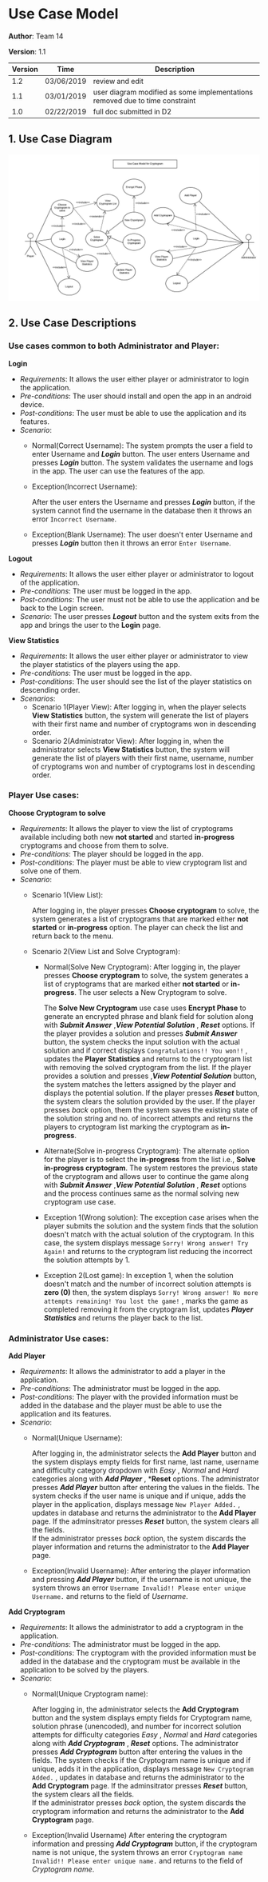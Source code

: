 # Use Case Model

**Author**: Team 14

**Version**: 1.1

| Version | Time | Description |
| --------| -----| ------------|
| 1.2 | 03/06/2019 | review and edit |
| 1.1 | 03/01/2019 | user diagram modified as some implementations removed due to time constraint |
| 1.0 | 02/22/2019 | full doc submitted in D2 

## 1. Use Case Diagram
<img src ="Diagrams/UseCaseDiagramV2.jpeg">

## 2. Use Case Descriptions


### Use cases common to both Administrator and Player:

**Login**
- *Requirements*: It allows the user either player or administrator to login the application.
- *Pre-conditions*: The user should install and open the app in an android device.
- *Post-conditions*: The user must be able to use the application and its features.
- *Scenario*: 
	- Normal(Correct Username): 
		The system prompts the user a field to enter Username and ***Login*** button.
		The user enters Username and presses ***Login*** button. The system validates the username and logs in the app.
		The user can use the features of the app.   
	- Exception(Incorrect Username): 

		After the user enters the Username and presses ***Login*** button, if the system cannot find the username in the database then it throws an error ```Incorrect Username```.
	- Exception(Blank Username): 
		The user doesn't enter Username and presses ***Login*** button then it throws an error ```Enter Username```.







**Logout**
- *Requirements*: It allows the user either player or administrator to logout of the application.
- *Pre-conditions*: The user must be logged in the app.
- *Post-conditions*: The user must not be able to use the application and be back to the Login screen.
- *Scenario*: 
	The user presses ***Logout*** button and the system exits from the app and brings the user to the **Login** page. 



**View Statistics**
- *Requirements*: It allows the user either player or administrator to view the player statistics of the players using the app.
- *Pre-conditions*: The user must be logged in the app.
- *Post-conditions*: The user should see the list of the player statistics on descending order.
- *Scenarios*: 
	- Scenario 1(Player View):
		After logging in, when the player selects **View Statistics** button, the system will generate the list of players with their first name and number of cryptograms won in descending order.
	- Scenario 2(Administrator View):
		After logging in, when the administrator selects **View Statistics** button, the system will generate the list of players with their first name, username, number of cryptograms won and number of cryptograms lost in descending order.




### Player Use cases:

**Choose Cryptogram to solve**
- *Requirements*: It allows the player to view the list of cryptograms available including both new **not started** and started **in-progress** cryptograms and choose from them to solve.
- *Pre-conditions*: The player should be logged in the app.
- *Post-conditions*: The player must be able to view cryptogram list and solve one of them.
- *Scenario*: 
	- Scenario 1(View List):

		After logging in, the player presses **Choose cryptogram** to solve, the system generates a list of cryptograms that are marked either **not started** or **in-progress** option. The player can check the list and return back to the menu.




	- Scenario 2(View List and Solve Cryptogram):
		- Normal(Solve New Cryptogram):
			After logging in, the player presses **Choose cryptogram** to solve, the system generates a list of cryptograms that are marked either **not started** or **in-progress**. The user selects a New Cryptogram to solve.

			The **Solve New Cryptogram** use case uses **Encrypt Phase** to generate an encrypted phrase and blank field for solution along with ***Submit Answer*** ,***View Potential Solution*** , ***Reset*** options.
			If the player provides a solution and presses ***Submit Answer*** button, the system checks the input solution with the actual solution and if correct displays ``Congratulations!! You won!!`` , updates the **Player Statistics** and returns to the cryptogram list with removing the solved cryptogram from the list.
			If the player provides a solution and presses ,***View Potential Solution***  button, the system matches the letters assigned by the player and displays the potential solution.
			If the player presses ***Reset*** button, the system clears the solution provided by the user. 
			If the player presses *back* option, them the system saves the existing state of the solution string and no. of incorrect attempts and returns the players to cryptogram list marking the cryptogram as **in-progress**.
		
		- Alternate(Solve in-progress Cryptogram):
			The alternate option for the player is to select the **in-progress** from the list i.e., **Solve in-progress cryptogram**. The system restores the previous state of the cryptogram and allows user to continue the game along with ***Submit Answer*** ,***View Potential Solution*** , ***Reset*** options and the process continues same as the normal solving new cryptogram use case.











		- Exception 1(Wrong solution):
			The exception case arises when the player submits the solution and the system finds that the solution doesn't match with the actual solution of the cryptogram. In this case, the system displays message ```Sorry! Wrong answer! Try Again!``` and returns to the cryptogram list reducing the incorrect the solution attempts by 1.

		- Exception 2(Lost game):
			In exception 1, when the solution doesn't match and the number of incorrect solution attempts is **zero (0)** then, the system displays ```Sorry! Wrong answer! No more attempts remaining! You lost the game!``` , marks the game as completed removing it from the cryptogram list, updates ***Player Statistics*** and returns the player back to the list.




### Administrator Use cases: 

**Add Player**
- *Requirements*: It allows the administrator to add a player in the application.
- *Pre-conditions*: The administrator must be logged in the app.
- *Post-conditions*: The player with the provided information must be added in the database and the player must be able to use the application and its features.
- *Scenario*: 
	- Normal(Unique Username):

		After logging in, the administrator selects the **Add Player** button and the system displays empty fields for first name, last name, username and difficulty category dropdown with *Easy* , *Normal* and *Hard* categories along with ***Add Player*** , ***Reset** options.
		The administrator presses ***Add Player*** button after entering the values in the fields. The system checks if the user name is unique and if unique, adds the player in the application, displays message ``New Player Added.`` , updates in database and returns the administrator to the **Add Player** page.
		If the adminsitrator presses ***Reset*** button, the system clears all the fields.  
		If the administrator presses *back* option, the system discards the player information and returns the administrator to the **Add Player** page.







	- Exception(Invalid Username):
		After entering the player information and pressing ***Add Player*** button, if the username is not unique, the system throws an error ```Username Invalid!! Please enter unique Username.``` and returns to the field of *Username*.
	
**Add Cryptogram**
- *Requirements*: It allows the administrator to add a cryptogram in the application.
- *Pre-conditions*: The administrator must be logged in the app.
- *Post-conditions*: The cryptogram with the provided information must be added in the database and the cryptogram must be available in the application to be solved by the players.
- *Scenario*: 
	- Normal(Unique Cryptogram name):

		After logging in, the administrator selects the **Add Cryptogram** button and the system displays empty fields for Cryptogram name, solution phrase (unencoded), and number for incorrect solution attempts for difficulty categories *Easy* , *Normal* and *Hard* categories along with ***Add Cryptogram*** , ***Reset*** options.
		The administrator presses ***Add Cryptogram*** button after entering the values in the fields. The system checks if the Cryptogram name is unique and if unique, adds it in the application, displays message ``New Cryptogram Added.`` , updates in database and returns the administrator to the **Add Cryptogram** page. 
		If the adminsitrator presses ***Reset*** button, the system clears all the fields.  
		If the administrator presses *back* option, the system discards the cryptogram information and returns the administrator to the **Add Cryptogram** page.







	- Exception(Invalid Username)
		After entering the cryptogram information and pressing ***Add Cryptogram*** button, if the cryptogram name is not unique, the system throws an error ```Cryptogram name Invalid!! Please enter unique name.``` and returns to the field of *Cryptogram name*.


